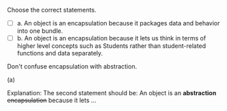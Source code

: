 <panel header="{{ icon_Q_A }} Choose the correct statement">

Choose the correct statements.

- [ ] a. An object is an encapsulation because it packages data and behavior into one bundle.
- [ ] b. An object is an encapsulation because it lets us think in terms of higher level concepts such as Students rather than student-related functions and data separately.

<panel type="seamless" header="Hint" minimized>

Don't confuse encapsulation with abstraction.

</panel>

<panel type="seamless" header="{{ icon_A }} Answer" minimized>

(a)

Explanation: The second statement should be: An object is an **abstraction** ~~encapsulation~~ because it lets ...

</panel>
</panel>
